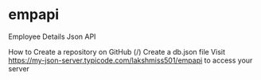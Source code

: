 # empapi
Employee Details Json API

How to
Create a repository on GitHub (<your-username>/<your-repo>)
Create a db.json file
Visit https://my-json-server.typicode.com/lakshmiss501/empapi  to access your server
